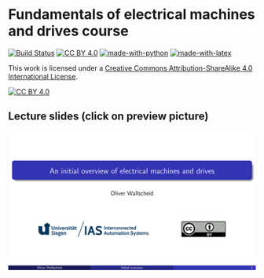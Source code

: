 # Fundamentals of electrical machines and drives course

[![Build Status](https://github.com/IAS-Uni-Siegen/EMD_Course/actions/workflows/BuildLecture.yml/badge.svg)](https://github.com/IAS-Uni-Siegen/EMD_Course/actions/workflows/BuildLecture.yml)
[![CC BY 4.0][cc-by-shield]][cc-by]
[![made-with-python](https://img.shields.io/badge/Made%20with-Python-1f425f.svg)](https://www.python.org/)
[![made-with-latex](https://img.shields.io/badge/Made%20with-LaTeX-1f425f.svg)](https://www.latex-project.org/)

This work is licensed under a
[Creative Commons Attribution-ShareAlike 4.0 International License][cc-by].

[![CC BY 4.0][cc-by-image]][cc-by]

[cc-by]: http://creativecommons.org/licenses/by/4.0/
[cc-by-image]: https://licensebuttons.net/l/by/4.0/88x31.png
[cc-by-shield]: https://img.shields.io/badge/License-CC%20BY%204.0-lightgrey.svg

## Lecture slides (click on preview picture)
<a href="https://ias-uni-siegen.github.io/EMD_Course/main.pdf" target="_blank" class="image fit"><img src="misc/Slide_preview.png" alt=""></a>
